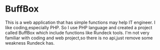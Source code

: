 # BuffBox

This is a web application that has simple functions may help IT engineer.
I like coding,especially PHP.
So I use PHP language and created a project called BuffBox which include functions like Rundeck tools.
I'm not very familiar with coding and web project,so there is no api,just remove some weakness Rundeck has.
